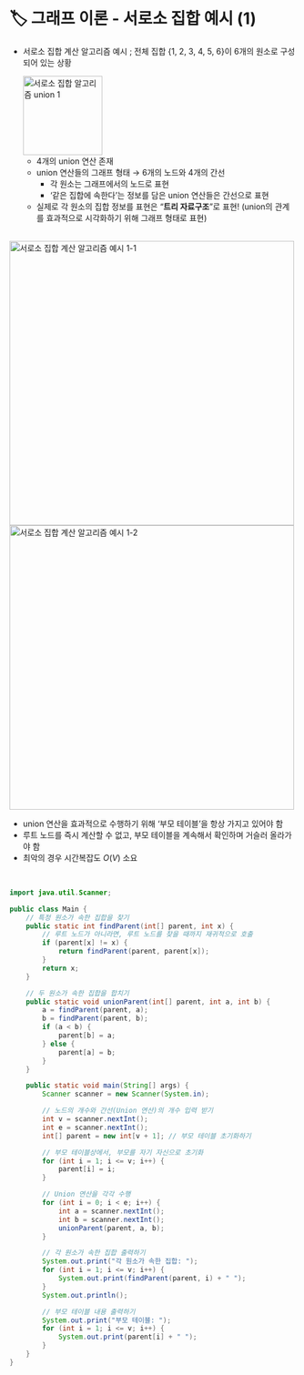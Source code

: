 # **🏷️ 그래프 이론 - 서로소 집합 예시 (1)**

- 서로소 집합 계산 알고리즘 예시 ; 전체 집합 {1, 2, 3, 4, 5, 6}이 6개의 원소로 구성되어 있는 상황

   <img width="139" alt="서로소 집합 알고리즘 union 1" src="https://github.com/SeoWonLeee/2L24-Algo-Study/assets/148112372/bb5ef960-adf9-432c-bc01-f3cdc6a9f511">
    
    - 4개의 union 연산 존재
    - union 연산들의 그래프 형태 → 6개의 노드와 4개의 간선
        - 각 원소는 그래프에서의 노드로 표현
        - ‘같은 집합에 속한다’는 정보를 담은 union 연산들은 간선으로 표현
    - 실제로 각 원소의 집합 정보를 표현은 “**트리 자료구조**”로 표현! (union의 관계를 효과적으로 시각화하기 위해 그래프 형태로 표현)
<br/>
  <img width="500" alt="서로소 집합 계산 알고리즘 예시 1-1" src="https://github.com/SeoWonLeee/2L24-Algo-Study/assets/148112372/4dbeec65-1138-4bda-9ae3-c152e5f19715">
<br/>
  <img width="500" alt="서로소 집합 계산 알고리즘 예시 1-2" src="https://github.com/SeoWonLeee/2L24-Algo-Study/assets/148112372/72c1048a-3ff0-4133-9d91-a0e3c91a5c99">
  
  - union 연산을 효과적으로 수행하기 위해 ‘부모 테이블’을 항상 가지고 있어야 함
  - 루트 노드를 즉시 계산할 수 없고, 부모 테이블을 계속해서 확인하며 거슬러 올라가야 함
  - 최악의 경우 시간복잡도 $O(V)$ 소요
</br> 

```java
import java.util.Scanner;

public class Main {
    // 특정 원소가 속한 집합을 찾기
    public static int findParent(int[] parent, int x) {
        // 루트 노드가 아니라면, 루트 노드를 찾을 때까지 재귀적으로 호출
        if (parent[x] != x) {
            return findParent(parent, parent[x]);
        }
        return x;
    }

    // 두 원소가 속한 집합을 합치기
    public static void unionParent(int[] parent, int a, int b) {
        a = findParent(parent, a);
        b = findParent(parent, b);
        if (a < b) {
            parent[b] = a;
        } else {
            parent[a] = b;
        }
    }

    public static void main(String[] args) {
        Scanner scanner = new Scanner(System.in);

        // 노드의 개수와 간선(Union 연산)의 개수 입력 받기
        int v = scanner.nextInt();
        int e = scanner.nextInt();
        int[] parent = new int[v + 1]; // 부모 테이블 초기화하기

        // 부모 테이블상에서, 부모를 자기 자신으로 초기화
        for (int i = 1; i <= v; i++) {
            parent[i] = i;
        }

        // Union 연산을 각각 수행
        for (int i = 0; i < e; i++) {
            int a = scanner.nextInt();
            int b = scanner.nextInt();
            unionParent(parent, a, b);
        }

        // 각 원소가 속한 집합 출력하기
        System.out.print("각 원소가 속한 집합: ");
        for (int i = 1; i <= v; i++) {
            System.out.print(findParent(parent, i) + " ");
        }
        System.out.println();

        // 부모 테이블 내용 출력하기
        System.out.print("부모 테이블: ");
        for (int i = 1; i <= v; i++) {
            System.out.print(parent[i] + " ");
        }
    }
}
```
